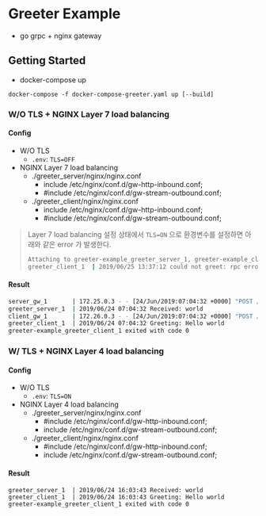 # Greeter Example

* go grpc + nginx gateway

## Getting Started

* docker-compose up

```
docker-compose -f docker-compose-greeter.yaml up [--build]
```

### W/O TLS + NGINX Layer 7 load balancing

#### Config

* W/O TLS
    * `.env`: `TLS=OFF`
* NGINX Layer 7 load balancing
    * ./greeter_server/nginx/nginx.conf
        * include /etc/nginx/conf.d/gw-http-inbound.conf;
        * #include	/etc/nginx/conf.d/gw-stream-outbound.conf;
    * ./greeter_client/nginx/nginx.conf
        * include /etc/nginx/conf.d/gw-http-inbound.conf;
        * #include	/etc/nginx/conf.d/gw-stream-outbound.conf;

> Layer 7 load balancing 설정 상태에서 `TLS=ON` 으로 환경변수를 설정하면 아래와 같은 error 가 발생한다.
>
> ```bash
> Attaching to greeter-example_greeter_server_1, greeter-example_client_gw_1, greeter-example_server_gw_1, greeter-example_greeter_client_1
> greeter_client_1  | 2019/06/25 13:37:12 could not greet: rpc error: code = Unavailable desc = all SubConns are in TransientFailure, latest connection error: connection error: desc = "transport: authentication handshake failed: tls: first record does not look like a TLS handshake"
>```

#### Result

```bash
server_gw_1       | 172.25.0.3 - - [24/Jun/2019:07:04:32 +0000] "POST /helloworld.Greeter/SayHello HTTP/2.0" 200 18 "-" "grpc-go/1.22.0-dev" "172.26.0.3"
greeter_server_1  | 2019/06/24 07:04:32 Received: world
client_gw_1       | 172.26.0.3 - - [24/Jun/2019:07:04:32 +0000] "POST /helloworld.Greeter/SayHello HTTP/2.0" 200 18 "-" "grpc-go/1.22.0-dev" "-"
greeter_client_1  | 2019/06/24 07:04:32 Greeting: Hello world
greeter-example_greeter_client_1 exited with code 0
```

### W/ TLS + NGINX Layer 4 load balancing

#### Config

* W/O TLS
    * `.env`: `TLS=ON`
* NGINX Layer 4 load balancing
    * ./greeter_server/nginx/nginx.conf
        * #include /etc/nginx/conf.d/gw-http-inbound.conf;
        * include	/etc/nginx/conf.d/gw-stream-outbound.conf;
    * ./greeter_client/nginx/nginx.conf
        * #include /etc/nginx/conf.d/gw-http-inbound.conf;
        * include	/etc/nginx/conf.d/gw-stream-outbound.conf;

#### Result

```
greeter_server_1  | 2019/06/24 16:03:43 Received: world
greeter_client_1  | 2019/06/24 16:03:43 Greeting: Hello world
greeter-example_greeter_client_1 exited with code 0
```